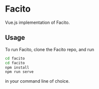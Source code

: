 # Facito

Vue.js implementation of Facito.

## Usage

To run Facito, clone the Facito repo, and run 

```bash
cd facito
cd facito
npm install
npm run serve
```

in your command line of choice.